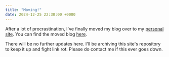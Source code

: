 ```yaml
---
title: "Moving!"
date: 2024-12-25 22:30:00 +0000
---
```

After a lot of procrastination, I've finally moved my blog over to my
[personal site][gmscorner]. You can find the moved blog [here][gmscorner-blog].

There will be no further updates here. I'll be archiving this site's repository
to keep it up and fight link rot. Please do contact me if this ever goes down.

[gmscorner]: https://gmscorner.dev
[gmscorner-blog]: https://gmscorner.dev/blog/
